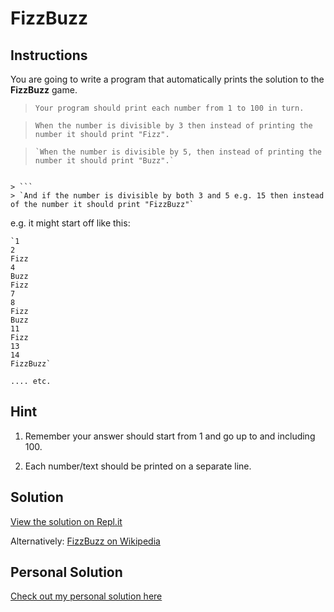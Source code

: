 # FizzBuzz

## Instructions

You are going to write a program that automatically prints the solution to the **FizzBuzz** game.

> `Your program should print each number from 1 to 100 in turn.`

> `When the number is divisible by 3 then instead of printing the number it should print "Fizz".`

> ```
> `When the number is divisible by 5, then instead of printing the number it should print "Buzz".`
```

> ```
> `And if the number is divisible by both 3 and 5 e.g. 15 then instead of the number it should print "FizzBuzz"`
```
e.g. it might start off like this:

```
`1
2
Fizz
4
Buzz
Fizz
7
8
Fizz
Buzz
11
Fizz
13
14
FizzBuzz`
```

`.... etc.`

## Hint

1. Remember your answer should start from 1 and go up to and including 100.

2. Each number/text should be printed on a separate line.

## Solution


[View the solution on Repl.it](https://repl.it/@appbrewery/day-5-4-solution)

Alternatively: [FizzBuzz on Wikipedia](https://en.wikipedia.org/wiki/Fizz_buzz)

## Personal Solution

[Check out my personal solution here](./03_fizzbuzz.py)
